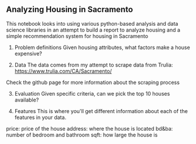 ## Analyzing Housing in Sacramento
This notebook looks into using various python-based analysis and data science libraries in an attempt to build a report to analyze housing and a simple recommendation system for housing in Sacramento

1. Problem definitions
Given housing attributes, what factors make a house expensive?

2. Data
The data comes from my attempt to scrape data from Trulia: https://www.trulia.com/CA/Sacramento/

Check the github page for more information about the scraping process

3. Evaluation
Given specific criteria, can we pick the top 10 houses available?

4. Features
This is where you'll get different information about each of the features in your data.

price: price of the house
address: where the house is located
bd&ba: number of bedroom and bathroom
sqft: how large the house is
